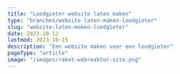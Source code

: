```yaml
---
title: "Loodgieter website laten maken"
type: "branches/website-laten-maken-loodgieter"
slug: "website-laten-maken-loodgieter"
date: 2023-10-12
lastmod: 2023-10-15
description: "Een website maken voor een loodgieter"
pageType: "article"
image: "/images/raket-webreaktor-site.png"
---
```



